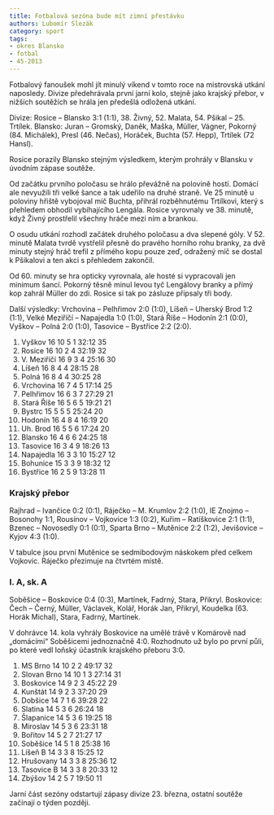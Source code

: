 ```yaml
---
title: Fotbalová sezóna bude mít zimní přestávku
authors: Lubomír Slezák
category: sport
tags:
- okres Blansko
- fotbal
- 45-2013
---
```


Fotbalový fanoušek mohl jít minulý víkend v tomto roce na mistrovská utkání naposledy. Divize předehrávala první jarní kolo, stejně jako krajský přebor, v nižších soutěžích se hrála jen předešlá odložená utkání.

Divize: Rosice – Blansko 3:1 (1:1), 38. Živný, 52. Malata, 54. Pšikal – 25. Trtílek. Blansko: Juran – Gromský, Daněk, Maška, Müller, Vágner, Pokorný (84. Michálek), Presl (46. Nečas), Horáček, Buchta (57. Hepp), Trtílek (72 Hansl).

Rosice porazily Blansko stejným výsledkem, kterým prohrály v Blansku v úvodním zápase soutěže. 

Od začátku prvního poločasu se hrálo převážně na polovině hostí. Domácí ale nevyužili tři velké šance a tak udeřilo na druhé straně. Ve 25 minutě u poloviny hřiště vybojoval míč Buchta, přihrál rozběhnutému Trtílkovi, který s přehledem obhodil vybíhajícího Lengála. Rosice vyrovnaly ve 38. minutě, když Živný prostřelil všechny hráče mezi ním a brankou.

O osudu utkání rozhodl začátek druhého poločasu a dva slepené góly. V 52. minutě Malata tvrdě vystřelil přesně do pravého horního rohu branky, za dvě minuty stejný hráč trefil z přímého kopu pouze zeď, odražený míč se dostal k Pšikalovi a ten akci s přehledem zakončil.

Od 60. minuty se hra opticky vyrovnala, ale hosté si vypracovali jen minimum šancí. Pokorný těsně minul levou tyč Lengálovy branky a přímý kop zahrál Müller do zdi. Rosice si tak po zásluze připsaly tři body.

Další výsledky: Vrchovina – Pelhřimov 2:0 (1:0), Líšeň – Uherský Brod 1:2 (1:1), Velké Meziříčí – Napajedla 1:0 (1:0), Stará Říše – Hodonín 2:1 (0:0), Vyškov – Polná 2:0 (1:0), Tasovice – Bystřice 2:2 (2:0).

1. Vyškov 16 10 5 1 32:12 35 
2. Rosice 16 10 2 4 32:19 32 
3. V. Meziříčí 16 9 3 4 25:16 30 
4. Líšeň 16 8 4 4 28:15 28 
5. Polná 16 8 4 4 30:25 28 
6. Vrchovina 16 7 4 5 17:14 25 
7. Pelhřimov 16 6 3 7 27:29 21 
8. Stará Říše 16 5 6 5 19:21 21 
9. Bystrc 15 5 5 5 25:24 20 
10. Hodonín 16 4 8 4 16:19 20 
11. Uh. Brod 16 5 5 6 17:24 20 
12. Blansko 16 4 6 6 24:25 18 
13. Tasovice 16 3 4 9 18:26 13 
14. Napajedla 16 3 3 10 15:27 12 
15. Bohunice 15 3 3 9 18:32 12 
16. Bystřice 16 2 5 9 13:28 11 

### Krajský přebor

Rajhrad – Ivančice 0:2 (0:1), Ráječko – M. Krumlov 2:2 (1:0), IE Znojmo – Bosonohy 1:1, Rousínov – Vojkovice 1:3 (0:2), Kuřim – Ratíškovice 2:1 (1:1), Bzenec – Novosedly 0:1 (0:1), Sparta Brno – Mutěnice 2:2 (1:2), Jevišovice – Kyjov 4:3 (1:0). 

V tabulce jsou první Mutěnice se sedmibodovým náskokem před celkem Vojkovic. Ráječko přezimuje na čtvrtém místě.

### I. A, sk. A

Soběšice – Boskovice 0:4 (0:3), Martínek, Fadrný, Stara, Přikryl. Boskovice: Čech – Černý, Müller, Václavek, Kolář, Horák Jan, Přikryl, Koudelka (63. Horák Michal), Stara, Fadrný, Martínek.

V dohrávce 14. kola vyhrály Boskovice na umělé trávě v Komárově nad „domácími“ Soběšicemi jednoznačně 4:0. Rozhodnuto už bylo po první půli, po které vedl loňský účastník krajského přeboru 3:0.

1. MS Brno 14 10 2 2 49:17 32 
2. Slovan Brno 14 10 1 3 27:14 31 
3. Boskovice 14 9 2 3 45:22 29 
4. Kunštát 14 9 2 3 37:20 29 
5. Dobšice 14 7 1 6 39:28 22 
6. Slatina 14 5 3 6 26:24 18 
7. Šlapanice 14 5 3 6 19:25 18 
8. Miroslav 14 5 3 6 23:31 18 
9. Bořitov 14 5 2 7 21:27 17 
10. Soběšice 14 5 1 8 25:38 16 
11. Líšeň B 14 3 3 8 15:25 12 
12. Hrušovany 14 3 3 8 25:36 12 
13. Tasovice B 14 3 3 8 20:33 12 
14. Zbýšov 14 2 5 7 19:50 11 

Jarní část sezóny odstartují zápasy divize 23. března, ostatní soutěže začínají o týden později.